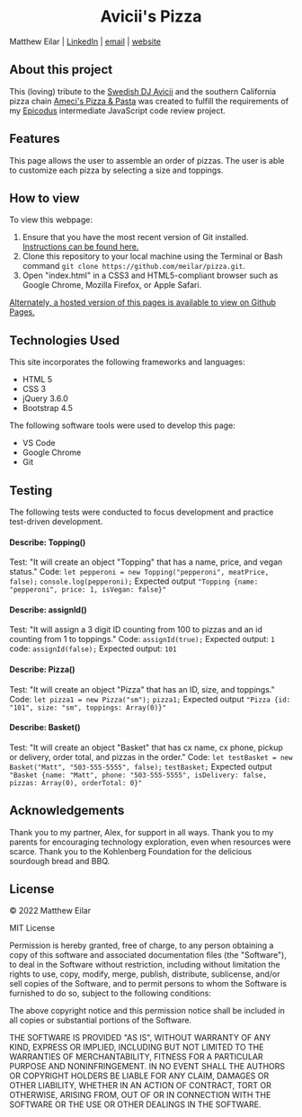 <h1 align="center">Avicii's Pizza</h1>

Matthew Eilar | [LinkedIn](https://www.linkedin.com/in/eilar-503/) | [email](mailto:<meilar@gmail.com>) | [website](www.mattheweilar.com)

## About this project
 This (loving) tribute to the [Swedish DJ Avicii](https://en.wikipedia.org/wiki/Avicii) and the southern California pizza chain [Ameci's Pizza & Pasta](https://en.wikipedia.org/wiki/Avicii) was created to fulfill the requirements of my [Epicodus](www.epicodus.com) intermediate JavaScript code review project.

## Features
This page allows the user to assemble an order of pizzas. The user is able to customize each pizza by selecting a size and toppings. 

## How to view

To view this webpage:

1. Ensure that you have the most recent version of Git installed. [Instructions can be found here.](https://github.com/git-guides/install-git) 
1. Clone this repository to your local machine using the Terminal or Bash command `git clone https://github.com/meilar/pizza.git`.
2. Open "index.html" in a CSS3 and HTML5-compliant browser such as Google Chrome, Mozilla Firefox, or Apple Safari.

[Alternately, a hosted version of this pages is available to view on Github Pages.](https://meilar.github.io/pizza)

## Technologies Used

This site incorporates the following frameworks and languages:

- HTML 5
- CSS 3
- jQuery 3.6.0
- Bootstrap 4.5

The following software tools were used to develop this page:

- VS Code
- Google Chrome
- Git

## Testing
The following tests were conducted to focus development and practice test-driven development.

#### Describe: Topping()
Test: "It will create an object "Topping" that has a name, price, and vegan status."
Code: `let pepperoni = new Topping("pepperoni", meatPrice, false);`
`console.log(pepperoni);`
Expected output `"Topping {name: "pepperoni", price: 1, isVegan: false}"`

#### Describe: assignId()
Test: "It will assign a 3 digit ID counting from 100 to pizzas and an id counting from 1 to toppings."
Code: `assignId(true);`
Expected output: `1`
code: `assignId(false);`
Expected output: `101` 

#### Describe: Pizza()
Test: "It will create an object "Pizza" that has an ID, size, and toppings."
Code: `let pizza1 = new Pizza("sm");`
`pizza1;`
Expected output `"Pizza {id: "101", size: "sm", toppings: Array(0)}"`

#### Describe: Basket()
Test: "It will create an object "Basket" that has cx name, cx phone, pickup or delivery, order total, and pizzas in the order."
Code: `let testBasket = new Basket("Matt", "503-555-5555", false);`
`testBasket;`
Expected output `"Basket {name: "Matt", phone: "503-555-5555", isDelivery: false, pizzas: Array(0), orderTotal: 0}"`

## Acknowledgements

Thank you to my partner, Alex, for support in all ways. Thank you to my parents for encouraging technology exploration, even when resources were scarce. Thank you to the Kohlenberg Foundation for the delicious sourdough bread and BBQ.

## License 

© 2022 Matthew Eilar

MIT License

Permission is hereby granted, free of charge, to any person obtaining a copy
of this software and associated documentation files (the "Software"), to deal
in the Software without restriction, including without limitation the rights
to use, copy, modify, merge, publish, distribute, sublicense, and/or sell
copies of the Software, and to permit persons to whom the Software is
furnished to do so, subject to the following conditions:

The above copyright notice and this permission notice shall be included in all
copies or substantial portions of the Software.

THE SOFTWARE IS PROVIDED "AS IS", WITHOUT WARRANTY OF ANY KIND, EXPRESS OR
IMPLIED, INCLUDING BUT NOT LIMITED TO THE WARRANTIES OF MERCHANTABILITY,
FITNESS FOR A PARTICULAR PURPOSE AND NONINFRINGEMENT. IN NO EVENT SHALL THE
AUTHORS OR COPYRIGHT HOLDERS BE LIABLE FOR ANY CLAIM, DAMAGES OR OTHER
LIABILITY, WHETHER IN AN ACTION OF CONTRACT, TORT OR OTHERWISE, ARISING FROM,
OUT OF OR IN CONNECTION WITH THE SOFTWARE OR THE USE OR OTHER DEALINGS IN THE
SOFTWARE.